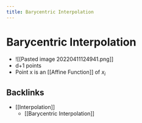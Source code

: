 ```yaml
---
title: Barycentric Interpolation
---
```


# Barycentric Interpolation
- ![[Pasted image 20220411124941.png]]
- d+1 points
- Point x is an [[Affine Function]] of $x_i$ 
## Backlinks
* [[Interpolation]]
	* [[Barycentric Interpolation]]

